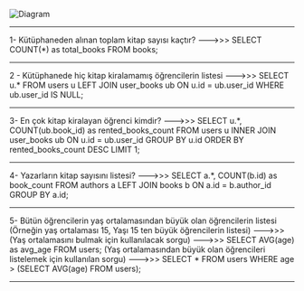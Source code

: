 ![Diagram](https://github.com/mehmetali3838/elibrary/assets/147253627/1372894b-33f9-49b3-b199-16db4ff03bb7)



*******************************************************
1- Kütüphaneden alınan toplam kitap sayısı kaçtır? --->>>
SELECT COUNT(*) as total_books FROM books;
*******************************************************
2 - Kütüphanede hiç kitap kiralamamış öğrencilerin listesi --->>>
SELECT u.* FROM users u
LEFT JOIN user_books ub ON u.id = ub.user_id
WHERE ub.user_id IS NULL;
*******************************************************
3- En çok kitap kiralayan öğrenci kimdir? --->>>
SELECT u.*, COUNT(ub.book_id) as rented_books_count
FROM users u
INNER JOIN user_books ub ON u.id = ub.user_id
GROUP BY u.id
ORDER BY rented_books_count DESC
LIMIT 1;
*******************************************************
4- Yazarların kitap sayısını listesi? --->>>
SELECT a.*, COUNT(b.id) as book_count
FROM authors a
LEFT JOIN books b ON a.id = b.author_id
GROUP BY a.id;
*******************************************************
5- Bütün öğrencilerin yaş ortalamasından büyük olan öğrencilerin listesi (Örneğin yaş ortalaması 15, Yaşı 15 ten büyük öğrencilerin listesi) --->>>
(Yaş ortalamasını bulmak için kullanılacak sorgu) --->>>
SELECT AVG(age) as avg_age FROM users;
(Yaş ortalamasından büyük olan öğrencileri listelemek için kullanılan sorgu) --->>>
SELECT * FROM users WHERE age > (SELECT AVG(age) FROM users);
*******************************************************
